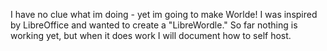 I have no clue what im doing - yet im going to make Worlde!
I was inspired by LibreOffice and wanted to create a "LibreWordle."
So far nothing is working yet, but when it does work I will document how to self host.
